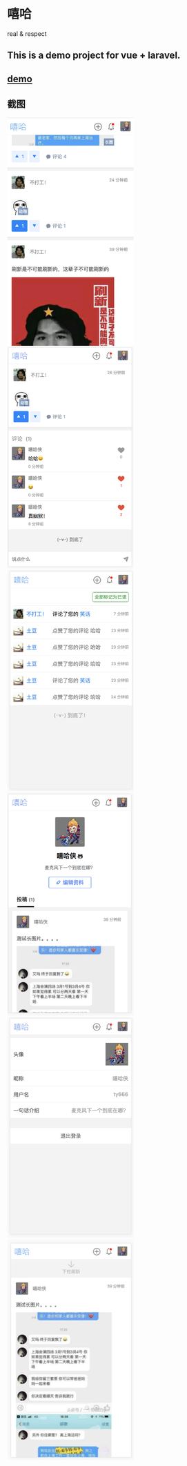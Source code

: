 # 嘻哈 
real & respect
## This is a demo project for vue + laravel.

## [demo](http://hiphop.e8net.cn/)


## 截图
<img src="https://raw.githubusercontent.com/E8team/xiha/master/screenshots/1.png" width="293" />
<img src="https://raw.githubusercontent.com/E8team/xiha/master/screenshots/2.png" width="293" />
<img src="https://raw.githubusercontent.com/E8team/xiha/master/screenshots/3.png" width="293" />
<img src="https://raw.githubusercontent.com/E8team/xiha/master/screenshots/4.png" width="293" />
<img src="https://raw.githubusercontent.com/E8team/xiha/master/screenshots/5.png" width="293" />
<img src="https://raw.githubusercontent.com/E8team/xiha/master/screenshots/6.png" width="293" />
